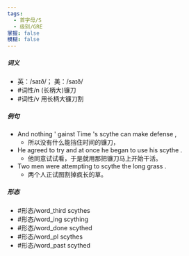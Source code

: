 ```yaml
---
tags:
  - 首字母/S
  - 级别/GRE
掌握: false
模糊: false
---
```

##### 词义
- 英：/saɪð/； 美：/saɪð/
- #词性/n  (长柄大)镰刀
- #词性/v  用长柄大镰刀割
##### 例句
- And nothing ' gainst Time 's scythe can make defense ,
	- 所以没有什么能挡住时间的镰刀，
- He agreed to try and at once he began to use his scythe .
	- 他同意试试看，于是就用那把镰刀马上开始干活。
- Two men were attempting to scythe the long grass .
	- 两个人正试图割掉疯长的草。
##### 形态
- #形态/word_third scythes
- #形态/word_ing scything
- #形态/word_done scythed
- #形态/word_pl scythes
- #形态/word_past scythed
